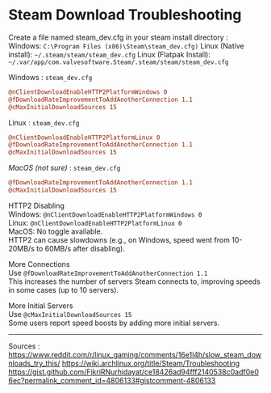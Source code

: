 # Steam Download Troubleshooting

Create a file named steam_dev.cfg in your steam install directory :
Windows: `C:\Program Files (x86)\Steam\steam_dev.cfg)`
Linux (Native install): `~/.steam/steam/steam_dev.cfg`
Linux (Flatpak Install): `~/.var/app/com.valvesoftware.Steam/.steam/steam/steam_dev.cfg`

Windows : `steam_dev.cfg`
```cfg
@nClientDownloadEnableHTTP2PlatformWindows 0
@fDownloadRateImprovementToAddAnotherConnection 1.1
@cMaxInitialDownloadSources 15
```

Linux : `steam_dev.cfg`
```cfg
@nClientDownloadEnableHTTP2PlatformLinux 0
@fDownloadRateImprovementToAddAnotherConnection 1.1
@cMaxInitialDownloadSources 15
```

*MacOS (not sure)* : `steam_dev.cfg`
```cfg
@fDownloadRateImprovementToAddAnotherConnection 1.1
@cMaxInitialDownloadSources 15
```

HTTP2 Disabling  
Windows: `@nClientDownloadEnableHTTP2PlatformWindows 0`  
Linux: `@nClientDownloadEnableHTTP2PlatformLinux 0`  
MacOS: No toggle available.  
HTTP2 can cause slowdowns (e.g., on Windows, speed went from 10-20MB/s to 60MB/s after disabling).

More Connections  
Use `@fDownloadRateImprovementToAddAnotherConnection 1.1`  
This increases the number of servers Steam connects to, improving speeds in some cases (up to 10 servers).

More Initial Servers  
Use `@cMaxInitialDownloadSources 15`  
Some users report speed boosts by adding more initial servers.




---
Sources :
https://www.reddit.com/r/linux_gaming/comments/16e1l4h/slow_steam_downloads_try_this/
https://wiki.archlinux.org/title/Steam/Troubleshooting
https://gist.github.com/FikriRNurhidayat/ce18426ad94fff2140538c0adf0e06ec?permalink_comment_id=4806133#gistcomment-4806133
